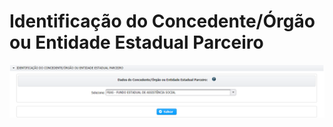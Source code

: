 # Identificação do Concedente/Órgão ou Entidade Estadual Parceiro

![](../../.gitbook/assets/image%20%2813%29.png)

